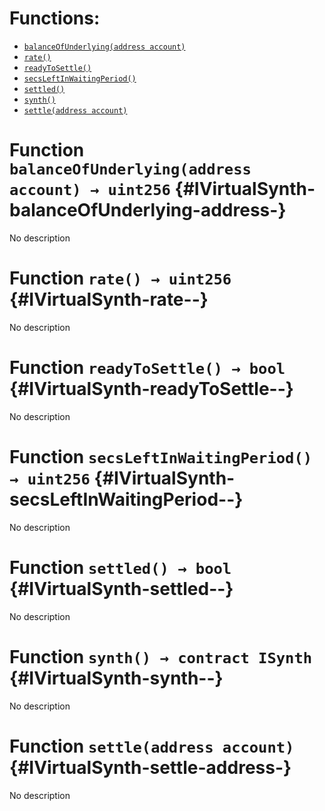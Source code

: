 

# Functions:
- [`balanceOfUnderlying(address account)`](#IVirtualSynth-balanceOfUnderlying-address-)
- [`rate()`](#IVirtualSynth-rate--)
- [`readyToSettle()`](#IVirtualSynth-readyToSettle--)
- [`secsLeftInWaitingPeriod()`](#IVirtualSynth-secsLeftInWaitingPeriod--)
- [`settled()`](#IVirtualSynth-settled--)
- [`synth()`](#IVirtualSynth-synth--)
- [`settle(address account)`](#IVirtualSynth-settle-address-)


# Function `balanceOfUnderlying(address account) → uint256` {#IVirtualSynth-balanceOfUnderlying-address-}
No description
# Function `rate() → uint256` {#IVirtualSynth-rate--}
No description
# Function `readyToSettle() → bool` {#IVirtualSynth-readyToSettle--}
No description
# Function `secsLeftInWaitingPeriod() → uint256` {#IVirtualSynth-secsLeftInWaitingPeriod--}
No description
# Function `settled() → bool` {#IVirtualSynth-settled--}
No description
# Function `synth() → contract ISynth` {#IVirtualSynth-synth--}
No description
# Function `settle(address account)` {#IVirtualSynth-settle-address-}
No description

